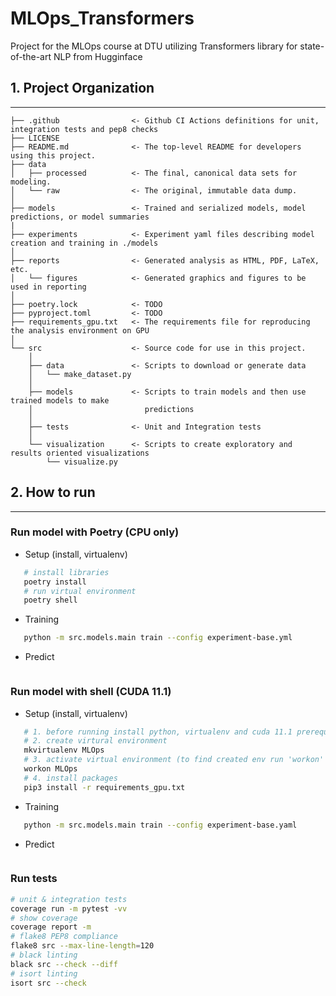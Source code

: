 MLOps_Transformers
==============================

Project for the MLOps course at DTU utilizing Transformers library for state-of-the-art NLP from Hugginface

## 1. Project Organization
------------

    ├── .github                <- Github CI Actions definitions for unit, integration tests and pep8 checks
    ├── LICENSE
    ├── README.md              <- The top-level README for developers using this project.
    ├── data
    │   ├── processed          <- The final, canonical data sets for modeling.
    │   └── raw                <- The original, immutable data dump.
    │
    ├── models                 <- Trained and serialized models, model predictions, or model summaries
    |
    ├── experiments            <- Experiment yaml files describing model creation and training in ./models
    │
    ├── reports                <- Generated analysis as HTML, PDF, LaTeX, etc.
    │   └── figures            <- Generated graphics and figures to be used in reporting
    │
    ├── poetry.lock            <- TODO
    ├── pyproject.toml         <- TODO
    ├── requirements_gpu.txt   <- The requirements file for reproducing the analysis environment on GPU
    │
    └── src                    <- Source code for use in this project.
        │
        ├── data               <- Scripts to download or generate data
        │   └── make_dataset.py
        │
        ├── models             <- Scripts to train models and then use trained models to make
        │                         predictions
        │
        ├── tests              <- Unit and Integration tests
        │
        └── visualization      <- Scripts to create exploratory and results oriented visualizations
            └── visualize.py



## 2. How to run
------------
### Run model with Poetry (CPU only)
- Setup (install, virtualenv)
```bash
   # install libraries
   poetry install
   # run virtual environment
   poetry shell
```
- Training
```bash
   python -m src.models.main train --config experiment-base.yml
```
- Predict
```bash

```

### Run model with shell (CUDA 11.1)
- Setup (install, virtualenv)
```bash
   # 1. before running install python, virtualenv and cuda 11.1 prerequisites
   # 2. create virtural environment
   mkvirtualenv MLOps
   # 3. activate virtual environment (to find created env run 'workon' without arguments)
   workon MLOps
   # 4. install packages
   pip3 install -r requirements_gpu.txt
```
- Training
```bash
   python -m src.models.main train --config experiment-base.yaml   
```
- Predict
```bash

```

### Run tests
```bash
# unit & integration tests
coverage run -m pytest -vv
# show coverage
coverage report -m
# flake8 PEP8 compliance
flake8 src --max-line-length=120
# black linting
black src --check --diff
# isort linting
isort src --check
```
